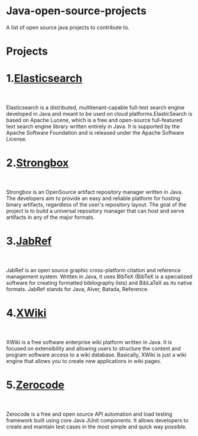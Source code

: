 # Java-open-source-projects

A list of open source java projects to contribute to.

# Projects
# 1.[Elasticsearch](https://github.com/elastic/elasticsearch) <br><br>
Elasticsearch is a distributed, multitenant-capable full-text search engine developed in Java and meant to be used on cloud platforms.ElasticSearch is based on Apache Lucene, which is a free and open-source full-featured text search engine library written entirely in Java.  It is supported by the Apache Software Foundation and is released under the Apache Software License.

# 2.[Strongbox](https://github.com/strongbox/strongbox) <br><br>
Strongbox is an OpenSource artifact repository manager written in Java. The developers aim to provide an easy and reliable platform for hosting binary artifacts, regardless of the user's repository layout. The goal of the project is to build a universal repository manager that can host and serve artifacts in any of the major formats.

# 3.[JabRef](https://github.com/JabRef/jabref/labels/good%20first%20issue) <br><br>
JabRef is an open source graphic cross-platform citation and reference management system. Written in Java, it uses BibTeX (BibTeX is a specialized software for creating formatted bibliography lists) and BibLaTeX as its native formats. JabRef stands for Java, Alver, Batada, Reference. 

# 4.[XWiki](https://github.com/xwiki) <br><br>
XWiki is a free software enterprise wiki platform written in Java. It is focused on extensibility and allowing users to structure the content and program software access to a wiki database.
Basically, XWiki is just a wiki engine that allows you to create new applications in wiki pages.

# 5.[Zerocode](https://github.com/authorjapps/zerocode) <br><br>
Zerocode is a free and open source API automation and load testing framework built using core Java JUnit components. It allows developers to create and maintain test cases in the most simple and quick way possible.
